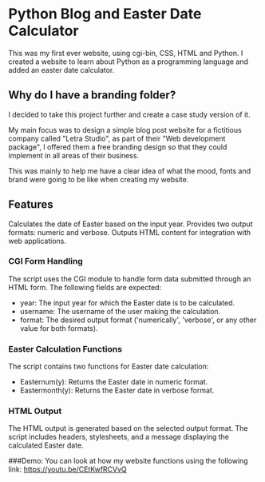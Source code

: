 # Python Blog and Easter Date Calculator

This was my first ever website, using cgi-bin, CSS, HTML and Python. I created a website to learn about Python as a programming language and added an easter date calculator. 

## Why do I have a branding folder? 

I decided to take this project further and create a case study version of it. 

My main focus was to design a simple blog post website for a fictitious company called "Letra Studio", as part of their "Web development package", I offered them a free branding design so that they could implement in all areas of their business. 

This was mainly to help me have a clear idea of what the mood, fonts and brand were going to be like when creating my website. 

## Features
Calculates the date of Easter based on the input year.
Provides two output formats: numeric and verbose.
Outputs HTML content for integration with web applications.

### CGI Form Handling
The script uses the CGI module to handle form data submitted through an HTML form. The following fields are expected:

- year: The input year for which the Easter date is to be calculated.
- username: The username of the user making the calculation.
- format: The desired output format ('numerically', 'verbose', or any other value for both formats).

### Easter Calculation Functions
The script contains two functions for Easter date calculation:

- Easternum(y): Returns the Easter date in numeric format.
- Eastermonth(y): Returns the Easter date in verbose format.

### HTML Output
The HTML output is generated based on the selected output format. The script includes headers, stylesheets, and a message displaying the calculated Easter date.

###Demo:
You can look at how my website functions using the following link: https://youtu.be/CEtKwfRCVvQ 


